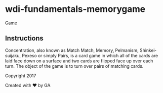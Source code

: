 # wdi-fundamentals-memorygame

<a href="#">Game</a>
</nav>
<main>
<h2> Instructions </h2>
<p>Concentration, also known as Match Match, Memory, Pelmanism, Shinkei-suijaku, Pexeso or simply Pairs, is a card game in which all of the cards are laid face down on a surface and two cards are flipped face up over each turn. The object of the game is to turn over pairs of matching cards.</p>
<div id="game-board" class="board clearfix"></div>
</main>
<footer class="clearfix">
	<p class="copyright">
		Copyright 2017
	</p>
	<p class="message">
		Created with &hearts; by <span class="name">GA</span>
	</p>
 </footer>
 <script src="js/main.js"></script>

</body>
</html>
